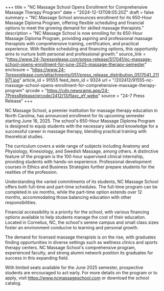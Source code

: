 +++
title = "NC Massage School Opens Enrollment for Comprehensive Massage Therapy Program"
date = "2024-12-13T08:05:20Z"
draft = false
summary = "NC Massage School announces enrollment for its 650-Hour Massage Diploma Program, offering flexible scheduling and financial options to meet the growing demand for skilled massage therapists."
description = "NC Massage School is now enrolling for its 650-Hour Massage Diploma Program, providing aspiring and professional massage therapists with comprehensive training, certification, and practical experience. With flexible scheduling and financing options, this opportunity aims to nurture both personal and professional growth."
source_link = "https://www.24-7pressrelease.com/press-release/517041/nc-massage-school-opens-enrollment-for-june-2025-massage-therapy-semester"
enclosure = "https://www.24-7pressrelease.com/attachments/051/press_release_distribution_0517041_211971.jpg"
article_id = 91555
feed_item_id = 9324
url = "/202412/91555-nc-massage-school-opens-enrollment-for-comprehensive-massage-therapy-program"
qrcode = "https://cdn.newsramp.app/24-7PressRelease/qrcode/2412/13/flaxc_eY.webp"
source = "24-7 Press Release"
+++

<p>NC Massage School, a premier institution for massage therapy education in North Carolina, has announced enrollment for its upcoming semester starting June 16, 2025. The school's 650-Hour Massage Diploma Program is designed to equip students with the necessary skills and knowledge for a successful career in massage therapy, blending practical training with theoretical studies.</p><p>The curriculum covers a wide range of subjects including Anatomy and Physiology, Kinesiology, and Swedish Massage, among others. A distinctive feature of the program is the 100-hour supervised clinical internship, providing students with hands-on experience. Professional development courses in Ethics and Business Strategies further prepare students for the realities of the profession.</p><p>Understanding the varied commitments of its students, NC Massage School offers both full-time and part-time schedules. The full-time program can be completed in six months, while the part-time option extends over 12 months, accommodating those balancing education with other responsibilities.</p><p>Financial accessibility is a priority for the school, with various financing options available to help students manage the cost of their education. Located in Cornelius, NC, the school's serene campus and small class sizes foster an environment conducive to learning and personal growth.</p><p>The demand for licensed massage therapists is on the rise, with graduates finding opportunities in diverse settings such as wellness clinics and sports therapy centers. NC Massage School's comprehensive program, experienced faculty, and strong alumni network position its graduates for success in this expanding field.</p><p>With limited seats available for the June 2025 semester, prospective students are encouraged to act early. For more details on the program or to apply, visit <a href='https://www.ncmassageschool.com' rel='nofollow' target='_blank'>https://www.ncmassageschool.com</a> or download the school catalog.</p>